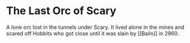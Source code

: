# The Last Orc of Scary

A lone orc lost in the tunnels under Scary. It lived alone in the mines and scared off Hobbits who got close until it was slain by [[Balin]] in 2960.